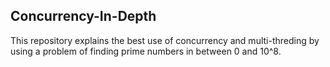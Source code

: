 ## Concurrency-In-Depth
This repository explains the best use of concurrency and multi-threding by using a problem of finding prime numbers in between 0 and 10^8.
